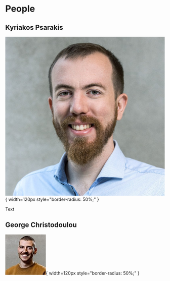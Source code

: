 # People

## Kyriakos Psarakis
![Kyriakos](assets/people/kyriakos.jpeg){ width=120px style="border-radius: 50%;" }

Text

## George Christodoulou
![George](assets/people/george.jpeg){ width=120px style="border-radius: 50%;" }
